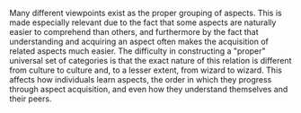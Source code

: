 Many different viewpoints exist as the proper grouping of aspects. This is made especially relevant due to the fact that some aspects are naturally easier to comprehend than others, and furthermore by the fact that understanding and acquiring an aspect often makes the acquisition of related aspects much easier. The difficulty in constructing a "proper" universal set of categories is that the exact nature of this relation is different from culture to culture and, to a lesser extent, from wizard to wizard. This affects how individuals learn aspects, the order in which they progress through aspect acquisition, and even how they understand themselves and their peers.